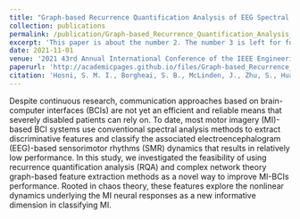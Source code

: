 ```yaml
---
title: "Graph-based Recurrence Quantification Analysis of EEG Spectral Dynamics for Motor Imagery-based BCIs"
collection: publications
permalink: /publication/Graph-based_Recurrence_Quantification_Analysis_of_EEG_Spectral_Dynamics_for_Motor_Imagery-based_BCIs
excerpt: 'This paper is about the number 2. The number 3 is left for future work.'
date: 2021-11-01
venue: '2021 43rd Annual International Conference of the IEEE Engineering in Medicine & Biology Society (EMBC)'
paperurl: 'http://academicpages.github.io/files/Graph-based_Recurrence_Quantification_Analysis_of_EEG_Spectral_Dynamics_for_Motor_Imagery-based_BCIs.pdf'
citation: 'Hosni, S. M. I., Borgheai, S. B., McLinden, J., Zhu, S., Huang, X., Ostadabbas, S., & Shahriari, Y. (2021, November). Graph-based recurrence quantification analysis of EEG spectral dynamics for motor imagery-based BCIs. In 2021 43rd Annual International Conference of the IEEE Engineering in Medicine & Biology Society (EMBC) (pp. 6453-6457). IEEE.'
---
```


Despite continuous research, communication approaches based on brain-computer interfaces (BCIs) are not yet an efficient and reliable means that severely disabled patients can rely on. To date, most motor imagery (MI)-based BCI systems use conventional spectral analysis methods to extract discriminative features and classify the associated electroencephalogram (EEG)-based sensorimotor rhythms (SMR) dynamics that results in relatively low performance. In this study, we investigated the feasibility of using recurrence quantification analysis (RQA) and complex network theory graph-based feature extraction methods as a novel way to improve MI-BCIs performance. Rooted in chaos theory, these features explore the nonlinear dynamics underlying the MI neural responses as a new informative dimension in classifying MI.
